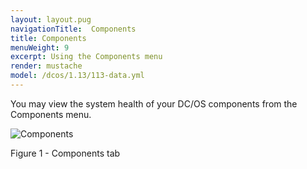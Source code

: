 ```yaml
---
layout: layout.pug
navigationTitle:  Components
title: Components
menuWeight: 9
excerpt: Using the Components menu
render: mustache
model: /dcos/1.13/113-data.yml
---
```


You may view the system health of your DC/OS components from the Components menu.

![Components](/1.13/img/GUI-Components-Main_View-1_12.png)

Figure 1 - Components tab
